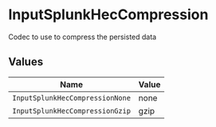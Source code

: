 # InputSplunkHecCompression

Codec to use to compress the persisted data


## Values

| Name                            | Value                           |
| ------------------------------- | ------------------------------- |
| `InputSplunkHecCompressionNone` | none                            |
| `InputSplunkHecCompressionGzip` | gzip                            |